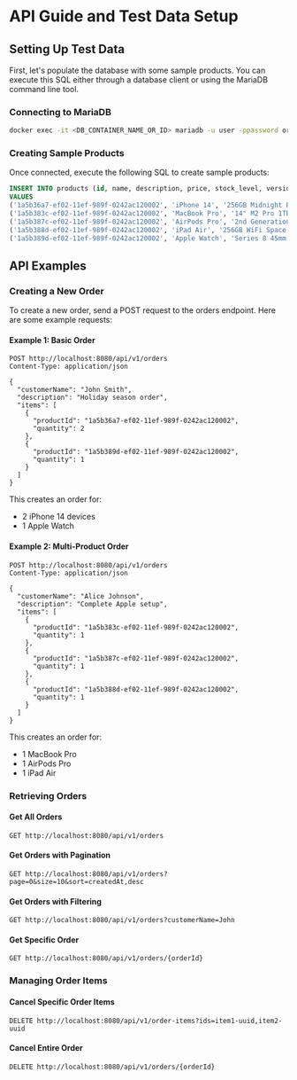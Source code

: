 # API Guide and Test Data Setup

## Setting Up Test Data

First, let's populate the database with some sample products. You can execute this SQL either through a database client
or using the MariaDB command line tool.

### Connecting to MariaDB

```bash
docker exec -it <DB_CONTAINER_NAME_OR_ID> mariadb -u user -ppassword orders
```

### Creating Sample Products

Once connected, execute the following SQL to create sample products:

```sql
INSERT INTO products (id, name, description, price, stock_level, version, created_at, updated_at)
VALUES
('1a5b36a7-ef02-11ef-989f-0242ac120002', 'iPhone 14', '256GB Midnight Black', 999.99, 50, 0, CURRENT_TIMESTAMP, CURRENT_TIMESTAMP),
('1a5b383c-ef02-11ef-989f-0242ac120002', 'MacBook Pro', '14" M2 Pro 1TB', 1999.99, 25, 0, CURRENT_TIMESTAMP, CURRENT_TIMESTAMP),
('1a5b387c-ef02-11ef-989f-0242ac120002', 'AirPods Pro', '2nd Generation', 249.99, 100, 0, CURRENT_TIMESTAMP, CURRENT_TIMESTAMP),
('1a5b388d-ef02-11ef-989f-0242ac120002', 'iPad Air', '256GB WiFi Space Gray', 749.99, 35, 0, CURRENT_TIMESTAMP, CURRENT_TIMESTAMP),
('1a5b389d-ef02-11ef-989f-0242ac120002', 'Apple Watch', 'Series 8 45mm GPS', 429.99, 75, 0, CURRENT_TIMESTAMP, CURRENT_TIMESTAMP);
```

## API Examples

### Creating a New Order

To create a new order, send a POST request to the orders endpoint. Here are some example requests:

#### Example 1: Basic Order

```http
POST http://localhost:8080/api/v1/orders
Content-Type: application/json

{
  "customerName": "John Smith",
  "description": "Holiday season order",
  "items": [
    {
      "productId": "1a5b36a7-ef02-11ef-989f-0242ac120002",
      "quantity": 2
    },
    {
      "productId": "1a5b389d-ef02-11ef-989f-0242ac120002",
      "quantity": 1
    }
  ]
}
```

This creates an order for:

- 2 iPhone 14 devices
- 1 Apple Watch

#### Example 2: Multi-Product Order

```http
POST http://localhost:8080/api/v1/orders
Content-Type: application/json

{
  "customerName": "Alice Johnson",
  "description": "Complete Apple setup",
  "items": [
    {
      "productId": "1a5b383c-ef02-11ef-989f-0242ac120002",
      "quantity": 1
    },
    {
      "productId": "1a5b387c-ef02-11ef-989f-0242ac120002",
      "quantity": 1
    },
    {
      "productId": "1a5b388d-ef02-11ef-989f-0242ac120002",
      "quantity": 1
    }
  ]
}
```

This creates an order for:

- 1 MacBook Pro
- 1 AirPods Pro
- 1 iPad Air

### Retrieving Orders

#### Get All Orders

```http
GET http://localhost:8080/api/v1/orders
```

#### Get Orders with Pagination

```http
GET http://localhost:8080/api/v1/orders?page=0&size=10&sort=createdAt,desc
```

#### Get Orders with Filtering

```http
GET http://localhost:8080/api/v1/orders?customerName=John
```

#### Get Specific Order

```http
GET http://localhost:8080/api/v1/orders/{orderId}
```

### Managing Order Items

#### Cancel Specific Order Items

```http
DELETE http://localhost:8080/api/v1/order-items?ids=item1-uuid,item2-uuid
```

#### Cancel Entire Order

```http
DELETE http://localhost:8080/api/v1/orders/{orderId}
```
